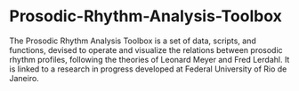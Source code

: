 # Prosodic-Rhythm-Analysis-Toolbox
The Prosodic Rhythm Analysis Toolbox is a set of data, scripts, and functions, devised to operate and visualize the relations between prosodic rhythm profiles, following the theories of Leonard Meyer and Fred Lerdahl. It is linked to a research in progress developed at Federal University of Rio de Janeiro.
